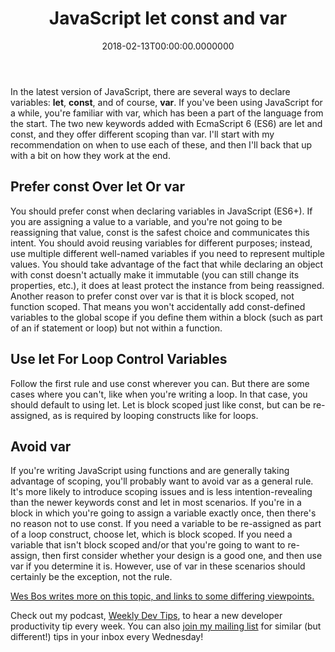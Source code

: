 ﻿---
title: JavaScript let const and var
date: "2018-02-13T00:00:00.0000000"
featuredImage: /img/javascript-let-const-and-var.png
---

In the latest version of JavaScript, there are several ways to declare variables: **let**, **const**, and of course, **var**. If you've been using JavaScript for a while, you're familiar with var, which has been a part of the language from the start. The two new keywords added with EcmaScript 6 (ES6) are let and const, and they offer different scoping than var. I'll start with my recommendation on when to use each of these, and then I'll back that up with a bit on how they work at the end.

## Prefer const Over let Or var

You should prefer const when declaring variables in JavaScript (ES6+). If you are assigning a value to a variable, and you're not going to be reassigning that value, const is the safest choice and communicates this intent. You should avoid reusing variables for different purposes; instead, use multiple different well-named variables if you need to represent multiple values. You should take advantage of the fact that while declaring an object with const doesn't actually make it immutable (you can still change its properties, etc.), it does at least protect the instance from being reassigned. Another reason to prefer const over var is that it is block scoped, not function scoped. That means you won't accidentally add const-defined variables to the global scope if you define them within a block (such as part of an if statement or loop) but not within a function.

## Use let For Loop Control Variables

Follow the first rule and use const wherever you can. But there are some cases where you can't, like when you're writing a loop. In that case, you should default to using let. Let is block scoped just like const, but can be re-assigned, as is required by looping constructs like for loops.

## Avoid var

If you're writing JavaScript using functions and are generally taking advantage of scoping, you'll probably want to avoid var as a general rule. It's more likely to introduce scoping issues and is less intention-revealing than the newer keywords const and let in most scenarios. If you're in a block in which you're going to assign a variable exactly once, then there's no reason not to use const. If you need a variable to be re-assigned as part of a loop construct, choose let, which is block scoped. If you need a variable that isn't block scoped and/or that you're going to want to re-assign, then first consider whether your design is a good one, and then use var if you determine it is. However, use of var in these scenarios should certainly be the exception, not the rule.

[Wes Bos writes more on this topic, and links to some differing viewpoints.](http://wesbos.com/javascript-scoping/)

Check out my podcast, [Weekly Dev Tips](http://www.weeklydevtips.com/), to hear a new developer productivity tip every week. You can also [join my mailing list](/tips) for similar (but different!) tips in your inbox every Wednesday!

